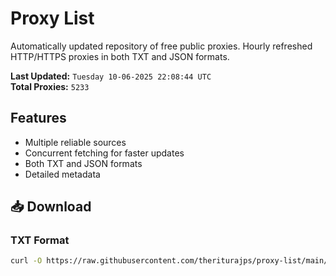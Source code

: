 # Proxy List

Automatically updated repository of free public proxies. Hourly refreshed HTTP/HTTPS proxies in both TXT and JSON formats.

**Last Updated:** `Tuesday 10-06-2025 22:08:44 UTC`  
**Total Proxies:** `5233`

## Features
- Multiple reliable sources
- Concurrent fetching for faster updates
- Both TXT and JSON formats
- Detailed metadata

## 📥 Download

### TXT Format
```bash
curl -O https://raw.githubusercontent.com/theriturajps/proxy-list/main/proxies.txt